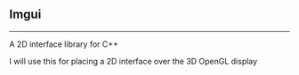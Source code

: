 ## Imgui
---
A 2D interface library for C++

I will use this for placing a 2D interface over the 3D OpenGL display